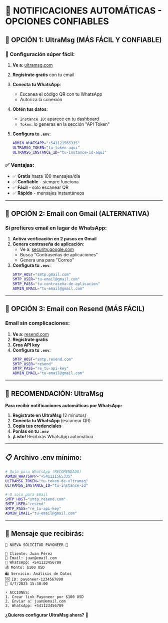 # 🚀 NOTIFICACIONES AUTOMÁTICAS - OPCIONES CONFIABLES

## 📱 **OPCIÓN 1: UltraMsg (MÁS FÁCIL Y CONFIABLE)**

### 🎯 **Configuración súper fácil:**

1. **Ve a**: [ultramsg.com](https://ultramsg.com/)
2. **Regístrate gratis** con tu email
3. **Conecta tu WhatsApp**: 
   - Escanea el código QR con tu WhatsApp
   - Autoriza la conexión
4. **Obtén tus datos**:
   - `Instance ID`: aparece en tu dashboard
   - `Token`: lo generas en la sección "API Token"

5. **Configura tu `.env`**:
   ```bash
   ADMIN_WHATSAPP="+541121565335"
   ULTRAMSG_TOKEN="tu-token-aqui"
   ULTRAMSG_INSTANCE_ID="tu-instance-id-aqui"
   ```

### ✅ **Ventajas:**
- ✅ **Gratis** hasta 100 mensajes/día
- ✅ **Confiable** - siempre funciona
- ✅ **Fácil** - solo escanear QR
- ✅ **Rápido** - mensajes instantáneos

---

## 📧 **OPCIÓN 2: Email con Gmail (ALTERNATIVA)**

### **Si prefieres email en lugar de WhatsApp:**

1. **Activa verificación en 2 pasos en Gmail**
2. **Genera contraseña de aplicación**:
   - Ve a: [security.google.com](https://security.google.com)
   - Busca "Contraseñas de aplicaciones"
   - Genera una para "Correo"
3. **Configura tu `.env`**:
   ```bash
   SMTP_HOST="smtp.gmail.com"
   SMTP_USER="tu-email@gmail.com"
   SMTP_PASS="tu-contraseña-de-aplicacion"
   ADMIN_EMAIL="tu-email@gmail.com"
   ```

---

## 📧 **OPCIÓN 3: Email con Resend (MÁS FÁCIL)**

### **Email sin complicaciones:**

1. **Ve a**: [resend.com](https://resend.com)
2. **Regístrate gratis**
3. **Crea API key**
4. **Configura tu `.env`**:
   ```bash
   SMTP_HOST="smtp.resend.com"
   SMTP_USER="resend"
   SMTP_PASS="re_tu-api-key"
   ADMIN_EMAIL="tu-email@gmail.com"
   ```

---

## 🎯 **RECOMENDACIÓN: UltraMsg**

**Para recibir notificaciones automáticas por WhatsApp:**

1. **Regístrate en UltraMsg** (2 minutos)
2. **Conecta tu WhatsApp** (escanear QR)
3. **Copia tus credenciales**
4. **Ponlas en tu `.env`**
5. **¡Listo!** Recibirás WhatsApp automático

---

## 📋 **Archivo .env mínimo:**

```bash
# Solo para WhatsApp (RECOMENDADO)
ADMIN_WHATSAPP="+541121565335"
ULTRAMSG_TOKEN="tu-token-de-ultramsg"
ULTRAMSG_INSTANCE_ID="tu-instance-id"

# O solo para Email
SMTP_HOST="smtp.resend.com"
SMTP_USER="resend"
SMTP_PASS="re_tu-api-key"
ADMIN_EMAIL="tu-email@gmail.com"
```

---

## 🎉 **Mensaje que recibirás:**

```
🚨 NUEVA SOLICITUD PAYONEER 🚨

👤 Cliente: Juan Pérez
📧 Email: juan@email.com
📱 WhatsApp: +541123456789
💰 Monto: $100 USD
🛍️ Servicio: Análisis de Datos
🆔 ID: payoneer-1234567890
📅 4/7/2025 15:30:00

⚡ ACCIONES:
1. Crear link Payoneer por $100 USD
2. Enviar a: juan@email.com
3. WhatsApp: +541123456789
```

**¿Quieres configurar UltraMsg ahora?** 🚀
